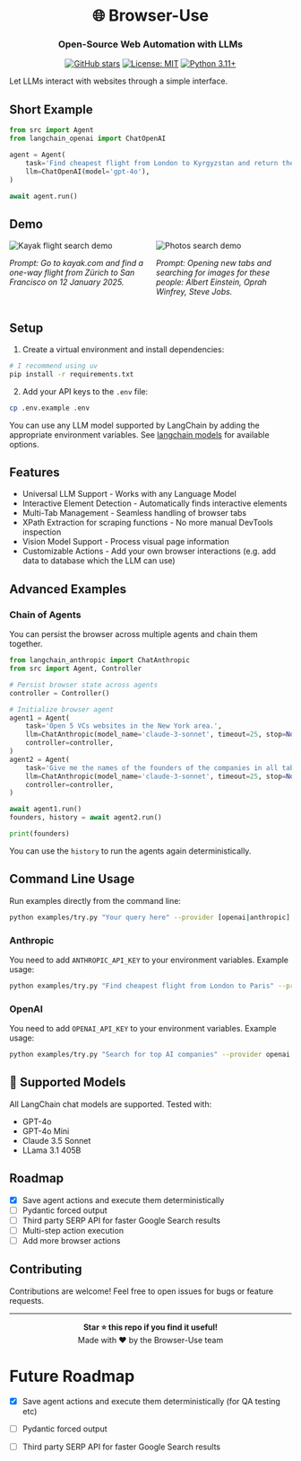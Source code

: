 <div align="center">

# 🌐 Browser-Use
### Open-Source Web Automation with LLMs

[![GitHub stars](https://img.shields.io/github/stars/gregpr07/browser-use?style=social)](https://github.com/gregpr07/browser-use/stargazers)
[![License: MIT](https://img.shields.io/badge/License-MIT-yellow.svg)](https://opensource.org/licenses/MIT)
[![Python 3.11+](https://img.shields.io/badge/python-3.11+-blue.svg)](https://www.python.org/downloads/)

</div>

Let LLMs interact with websites through a simple interface.

## Short Example

```python
from src import Agent
from langchain_openai import ChatOpenAI

agent = Agent(
    task='Find cheapest flight from London to Kyrgyzstan and return the url.',
    llm=ChatOpenAI(model='gpt-4o'),
)

await agent.run()
```

## Demo

<div style="display: flex; justify-content: space-between;">
  <div style="flex: 1; margin-right: 10px;">
    <img style="max-width:100%;" src="./static/kayak.gif" alt="Kayak flight search demo">
    <p><i>Prompt: Go to kayak.com and find a one-way flight from Zürich to San Francisco on 12 January 2025.</i></p>
  </div>
  <div style="flex: 1; margin-left: 10px;">
    <img style="max-width:100%;" src="./static/photos.gif" alt="Photos search demo">
    <p><i>Prompt: Opening new tabs and searching for images for these people: Albert Einstein, Oprah Winfrey, Steve Jobs.</i></p>
  </div>
</div>

## Setup

1. Create a virtual environment and install dependencies:
```bash
# I recommend using uv
pip install -r requirements.txt
```

2. Add your API keys to the `.env` file:
```bash
cp .env.example .env
```

You can use any LLM model supported by LangChain by adding the appropriate environment variables. See [langchain models](https://python.langchain.com/docs/integrations/chat/) for available options.

## Features

- Universal LLM Support - Works with any Language Model
- Interactive Element Detection - Automatically finds interactive elements
- Multi-Tab Management - Seamless handling of browser tabs
- XPath Extraction for scraping functions - No more manual DevTools inspection
- Vision Model Support - Process visual page information
- Customizable Actions - Add your own browser interactions (e.g. add data to database which the LLM can use)

## Advanced Examples

### Chain of Agents

You can persist the browser across multiple agents and chain them together.

```python
from langchain_anthropic import ChatAnthropic
from src import Agent, Controller

# Persist browser state across agents
controller = Controller()

# Initialize browser agent
agent1 = Agent(
	task='Open 5 VCs websites in the New York area.',
	llm=ChatAnthropic(model_name='claude-3-sonnet', timeout=25, stop=None, temperature=0.3),
	controller=controller,
)
agent2 = Agent(
	task='Give me the names of the founders of the companies in all tabs.',
	llm=ChatAnthropic(model_name='claude-3-sonnet', timeout=25, stop=None, temperature=0.3),
	controller=controller,
)

await agent1.run()
founders, history = await agent2.run()

print(founders)
```

You can use the `history` to run the agents again deterministically.

## Command Line Usage
Run examples directly from the command line:

```bash
python examples/try.py "Your query here" --provider [openai|anthropic]
```

### Anthropic

You need to add `ANTHROPIC_API_KEY` to your environment variables. Example usage:

```bash
python examples/try.py "Find cheapest flight from London to Paris" --provider anthropic
```

### OpenAI

You need to add `OPENAI_API_KEY` to your environment variables. Example usage:

```bash
python examples/try.py "Search for top AI companies" --provider openai
```

## 🤖 Supported Models

All LangChain chat models are supported. Tested with:
- GPT-4o
- GPT-4o Mini
- Claude 3.5 Sonnet
- LLama 3.1 405B

## Roadmap

- [x] Save agent actions and execute them deterministically
- [ ] Pydantic forced output
- [ ] Third party SERP API for faster Google Search results
- [ ] Multi-step action execution
- [ ] Add more browser actions

## Contributing

Contributions are welcome! Feel free to open issues for bugs or feature requests.

---

<div align="center">
  <b>Star ⭐ this repo if you find it useful!</b><br>
  Made with ❤️ by the Browser-Use team
</div>

# Future Roadmap

- [x] Save agent actions and execute them deterministically (for QA testing etc)
- [ ] Pydantic forced output
- [ ] Third party SERP API for faster Google Search results

